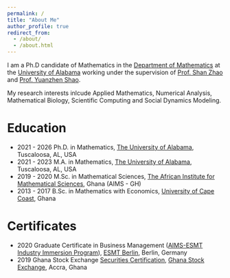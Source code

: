 ```yaml
---
permalink: /
title: "About Me"
author_profile: true
redirect_from: 
  - /about/
  - /about.html
---
```

 I am a Ph.D candidate of Mathematics in the [Department of Mathematics](https://math.ua.edu) at the [University of Alabama](https://www.ua.edu) working under the supervision of [Prof. Shan Zhao](https://sites.ua.edu/szhao/) and [Prof. Yuanzhen Shao](https://sites.ua.edu/yshao/).

 My research interests inlcude Applied Mathematics, Numerical Analysis, Mathematical Biology, Scientific Computing and Social Dynamics Modeling.
 
 
 
 Education
======
* 2021 - 2026 Ph.D. in Mathematics, [The University of Alabama](https://www.ua.edu), Tuscaloosa, AL, USA
* 2021 - 2023 M.A. in Mathematics, [The University of Alabama](https://www.ua.edu), Tuscaloosa, AL, USA
* 2019 - 2020 M.Sc. in Mathematical Sciences, [The African Institute for Mathematical Sciences](https://aims.edu.gh), Ghana (AIMS - GH)
* 2013 - 2017 B.Sc. in Mathematics with Economics, [University of Cape Coast](https://ucc.edu.gh), Ghana


Certificates
======
* 2020 Graduate Certificate in Business Management ([AIMS-ESMT Industry Immersion Program](https://nexteinstein.org/i2/aims-esmt-industry-immersion-program-2/)), [ESMT Berlin](https://esmt.berlin), Berlin, Germany
* 2019 Ghana Stock Exchange [Securities Certification](https://www.gisinstitute.org), [Ghana Stock Exchange](https://gse.com.gh), Accra, Ghana